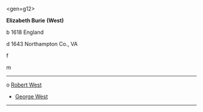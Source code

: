 <gen=g12>

<b>Elizabeth Burie</b> <b>(West)</b>

b 1618 England

d 1643 Northampton Co., VA

f

m

<hr>

o [Robert West]()

- [George West](../g11/george_west_1639.md)

<hr>